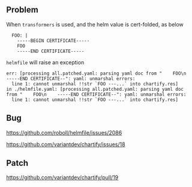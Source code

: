 ## Problem

When `transformers` is used, and the helm value is cert-folded, as below

```
  FOO: |
    -----BEGIN CERTIFICATE-----
    FOO
    -----END CERTIFICATE-----
```

`helmfile` will raise an exception

```
err: [processing all.patched.yaml: parsing yaml doc from "    FOO\n    -----END CERTIFICATE--": yaml: unmarshal errors:
  line 1: cannot unmarshal !!str `FOO ---...` into chartify.res]
in ./helmfile.yaml: [processing all.patched.yaml: parsing yaml doc from "    FOO\n    -----END CERTIFICATE--": yaml: unmarshal errors:
  line 1: cannot unmarshal !!str `FOO ---...` into chartify.res]
```

## Bug

https://github.com/roboll/helmfile/issues/2086

https://github.com/variantdev/chartify/issues/18

## Patch

https://github.com/variantdev/chartify/pull/19
